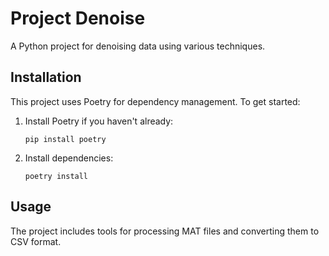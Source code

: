 # Project Denoise

A Python project for denoising data using various techniques.

## Installation

This project uses Poetry for dependency management. To get started:

1. Install Poetry if you haven't already:
   ```
   pip install poetry
   ```

2. Install dependencies:
   ```
   poetry install
   ```

## Usage

The project includes tools for processing MAT files and converting them to CSV format.
